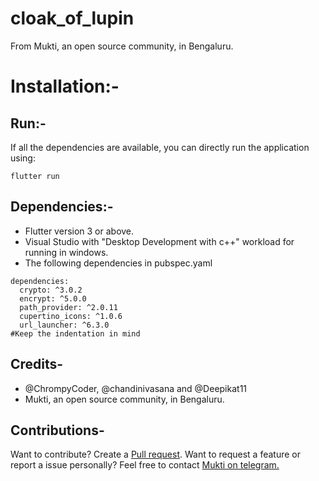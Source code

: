 # cloak_of_lupin
From Mukti, an open source community, in Bengaluru.
# Installation:-
## Run:-
If all the dependencies are available, you can directly run the application using:
```
flutter run
```
## Dependencies:- 
- Flutter version 3 or above.
- Visual Studio with "Desktop Development with c++" workload for running in windows.
- The following dependencies in pubspec.yaml
```
dependencies:
  crypto: ^3.0.2
  encrypt: ^5.0.0
  path_provider: ^2.0.11
  cupertino_icons: ^1.0.6
  url_launcher: ^6.3.0
#Keep the indentation in mind 
```


## Credits- 
- @ChrompyCoder, @chandinivasana and @Deepikat11
- Mukti, an open source community, in Bengaluru.

## Contributions-
Want to contribute? Create a [Pull request](https://github.com/Colluded-Projects/Cloak-of-lupin/pulls).
Want to request a feature or report a issue personally? Feel free to contact [Mukti on telegram.](https://t.me/+JYx6akEWSik2Yjc1)

